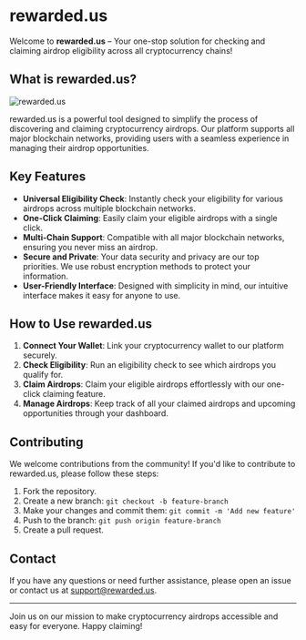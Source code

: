 # rewarded.us

Welcome to **rewarded.us** – Your one-stop solution for checking and claiming airdrop eligibility across all cryptocurrency chains!

## What is rewarded.us?
![rewarded.us](https://i.imgur.com/BK6jau8.png)

rewarded.us is a powerful tool designed to simplify the process of discovering and claiming cryptocurrency airdrops. Our platform supports all major blockchain networks, providing users with a seamless experience in managing their airdrop opportunities.

## Key Features

- **Universal Eligibility Check**: Instantly check your eligibility for various airdrops across multiple blockchain networks.
- **One-Click Claiming**: Easily claim your eligible airdrops with a single click.
- **Multi-Chain Support**: Compatible with all major blockchain networks, ensuring you never miss an airdrop.
- **Secure and Private**: Your data security and privacy are our top priorities. We use robust encryption methods to protect your information.
- **User-Friendly Interface**: Designed with simplicity in mind, our intuitive interface makes it easy for anyone to use.

## How to Use rewarded.us

1. **Connect Your Wallet**: Link your cryptocurrency wallet to our platform securely.
2. **Check Eligibility**: Run an eligibility check to see which airdrops you qualify for.
3. **Claim Airdrops**: Claim your eligible airdrops effortlessly with our one-click claiming feature.
4. **Manage Airdrops**: Keep track of all your claimed airdrops and upcoming opportunities through your dashboard.


## Contributing

We welcome contributions from the community! If you'd like to contribute to rewarded.us, please follow these steps:

1. Fork the repository.
2. Create a new branch: `git checkout -b feature-branch`
3. Make your changes and commit them: `git commit -m 'Add new feature'`
4. Push to the branch: `git push origin feature-branch`
5. Create a pull request.



## Contact

If you have any questions or need further assistance, please open an issue or contact us at support@rewarded.us.

---

Join us on our mission to make cryptocurrency airdrops accessible and easy for everyone. Happy claiming!
